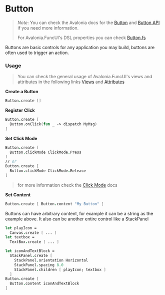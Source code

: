 # Button

> _Note_: You can check the Avalonia docs for the [Button](https://docs.avaloniaui.net/docs/controls/button) and [Button API](http://reference.avaloniaui.net/api/Avalonia.Controls/Button/) if you need more information.
>
> For Avalonia.FuncUI's DSL properties you can check [Button.fs](https://github.com/AvaloniaCommunity/Avalonia.FuncUI/blob/master/src/Avalonia.FuncUI.DSL/Button.fs)

Buttons are basic controls for any application you may build, buttons are often used to trigger an action.

### Usage

> You can check the general usage of Avalonia.FuncUI's views and attributes in the following links [Views](/view-basics/views.md) and [Attributes](/view-basics/attributes.md) 

**Create a Button**

```fsharp
Button.create []
```

**Register Click**

```fsharp
Button.create [
  Button.onClick(fun _ -> dispatch MyMsg)
]
```

**Set Click Mode**

```fsharp
Button.create [
  Button.clickMode ClickMode.Press
]
// or
Button.create [
  Button.clickMode ClickMode.Release
]
```

> for more information check the [Click Mode](http://reference.avaloniaui.net/api/Avalonia.Controls/ClickMode/) docs

**Set Content**

```fsharp
Button.create [ Button.content "My Button" ]
```

Buttons can have arbitrary content, for example it can be a string as the example above. It also can be another entire control like a StackPanel

```fsharp
let playIcon =
  Canvas.create [ ... ]
let textbox =
  TextBox.create [ ... ]

let iconAndTextBlock =
  StackPanel.create [
    StackPanel.orientation Horizontal
    StackPanel.spacing 8.0
    StackPanel.children [ playIcon; textbox ]
  ]
Button.create [
  Button.content iconAndTextBlock
]
```
